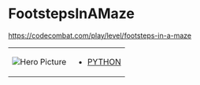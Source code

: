 # FootstepsInAMaze 

https://codecombat.com/play/level/footsteps-in-a-maze
<table>
<tr>
<td>

![Hero Picture](hero.png?raw=true "Hero Picture")

</td>
<td>
<ul>
<li>

[PYTHON](FootstepsInAMaze.py)

</li>
</td>
</tr>
<table>